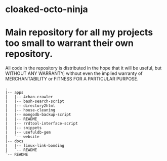 # cloaked-octo-ninja

Main repository for all my projects too small to warrant their own repository.
==========================================================
All code in the repository is distributed in the hope that it will be useful,
but WITHOUT ANY WARRANTY; without even the implied warranty of MERCHANTABILITY
or FITNESS FOR A PARTICULAR PURPOSE.

    .
    |-- apps
    |   |-- 4chan-crawler
    |   |-- bash-search-script
    |   |-- directory2html
    |   |-- house-cleaning
    |   |-- mongodb-backup-script
    |   |-- README
    |   |-- rrdtool-interface-script
    |   |-- snippets
    |   |-- usefuldb-gem
    |   `-- website
    |-- docs
    |   |-- linux-link-bonding
    |   `-- README
    `-- README
